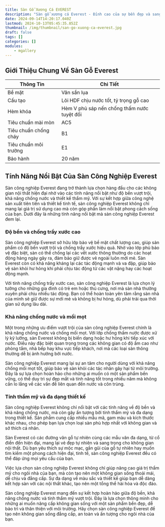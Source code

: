```yaml
---
title: Sàn Gỗ Xương Cá EVEREST
description: "Sàn gỗ xương cá Everest - Đỉnh cao của sự bền đẹp và sang trọng. Chống thấm nước tuyệt đối, dễ lau chùi. Nâng tầm không gian sống của bạn. "
date: 2024-09-14T14:20:17.040Z
lastmod: 2024-10-13T05:45:35.852Z
thumbnail: /img/thumbnail/san-go-xuong-ca-everest.jpg
draft: false
tags: []
categories: []
modules:
    - mgallery
---
```

## Giới Thiệu Chung Về Sàn Gỗ Everest

| Thông Tin               | Chi Tiết                                |
|-------------------------|-----------------------------------------|
| Bề mặt                  | Vân sần lụa                             |
| Cấu tạo                 | Lõi HDF chịu nước tốt, tỷ trọng gỗ cao  |
| Hèm khóa                | Hèm V phủ sáp nến chống thấm nước tuyệt đối |
| Tiêu chuẩn mài mòn      | AC5                                     |
| Tiêu chuẩn chống cháy   | B1                                      |
| Tiêu chuẩn môi trường   | E1                                      |
| Bảo hành                | 20 năm                                  |
## Tính Năng Nổi Bật Của Sàn Công Nghiệp Everest

Sàn công nghiệp Everest đang trở thành lựa chọn hàng đầu cho các không gian nội thất hiện đại nhờ vào các tính năng nổi bật như độ bền vượt trội, khả năng chống nước và thiết kế thẩm mỹ. Với sự kết hợp giữa công nghệ sản xuất tiên tiến và thiết kế tinh tế, sàn công nghiệp Everest không chỉ mang lại giá trị sử dụng cao mà còn góp phần làm nổi bật phong cách sống của bạn. Dưới đây là những tính năng nổi bật mà sàn công nghiệp Everest đem lại.

### Độ bền và chống trầy xước cao

Sàn công nghiệp Everest sở hữu lớp bảo vệ bề mặt chất lượng cao, giúp sản phẩm có độ bền vượt trội và chống trầy xước hiệu quả. Nhờ vào lớp phủ bảo vệ đặc biệt, sàn có thể chống lại các vết xước thông thường do các hoạt động hàng ngày gây ra, đảm bảo giữ được vẻ ngoài luôn mới mẻ. Sàn Everest còn có khả năng kháng lại các tác động mạnh và va đập, giúp bảo vệ sàn khỏi hư hỏng khi phải chịu tác động từ các vật nặng hay các hoạt động mạnh.

Với tính năng chống trầy xước cao, sàn công nghiệp Everest là lựa chọn lý tưởng cho những gia đình có trẻ em hoặc thú cưng, nơi mà sàn nhà thường xuyên phải chịu nhiều tác động. Bạn có thể hoàn toàn yên tâm rằng sàn nhà của mình sẽ giữ được sự mới mẻ và không bị hư hỏng, dù phải trải qua thời gian sử dụng lâu dài.

### Khả năng chống nước và mối mọt

Một trong những ưu điểm vượt trội của sàn công nghiệp Everest chính là khả năng chống nước và chống mối mọt. Với lớp chống thấm nước được xử lý kỹ lưỡng, sàn Everest không bị biến dạng hoặc hư hỏng khi tiếp xúc với nước. Điều này đặc biệt quan trọng trong các không gian có độ ẩm cao như phòng tắm, nhà bếp hay khu vực tiếp khách, nơi mà các loại sàn thông thường dễ bị ảnh hưởng bởi nước.

Sàn công nghiệp Everest mang lại sự an tâm cho người dùng với khả năng chống mối mọt tốt, giúp bảo vệ sàn khỏi các tác nhân gây hại từ môi trường. Đây là sự lựa chọn hoàn hảo cho những ai muốn có một sản phẩm bền vững, có thể duy trì sự đẹp mắt và tính năng tốt trong nhiều năm mà không cần lo lắng về các vấn đề liên quan đến nước và côn trùng.

### Tính thẩm mỹ và đa dạng thiết kế

Sàn công nghiệp Everest không chỉ nổi bật với các tính năng về độ bền và khả năng chống nước, mà còn gây ấn tượng bởi tính thẩm mỹ và đa dạng trong thiết kế. Sản phẩm cung cấp nhiều mẫu mã, gam màu và kích thước khác nhau, cho phép bạn lựa chọn loại sàn phù hợp nhất với không gian và sở thích cá nhân.

Sàn Everest có các đường vân gỗ tự nhiên cùng các mẫu vân đa dạng, từ cổ điển đến hiện đại, mang lại vẻ đẹp tự nhiên và sang trọng cho không gian nội thất. Dù bạn yêu thích sự mộc mạc, gần gũi của gỗ tự nhiên hay muốn tìm kiếm một phong cách hiện đại, tinh tế, sàn công nghiệp Everest đều có thể đáp ứng mọi yêu cầu của bạn.

Việc lựa chọn sàn công nghiệp Everest không chỉ giúp nâng cao giá trị thẩm mỹ cho ngôi nhà của bạn, mà còn tạo nên một không gian sống thoải mái, dễ chịu và đẳng cấp. Sự đa dạng về màu sắc và thiết kế giúp bạn dễ dàng kết hợp sàn với các nội thất khác, tạo nên một tổng thể hài hòa và độc đáo.

Sàn công nghiệp Everest mang đến sự kết hợp hoàn hảo giữa độ bền, khả năng chống nước và tính thẩm mỹ vượt trội. Đây là lựa chọn thông minh cho những ai muốn nâng cấp không gian sống với một sản phẩm bền đẹp, dễ bảo trì và thân thiện với môi trường. Hãy chọn sàn công nghiệp Everest để tạo nên không gian sống đẳng cấp, an toàn và ấn tượng cho ngôi nhà của bạn.
